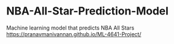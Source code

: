 # NBA-All-Star-Prediction-Model
Machine learning model that predicts NBA All Stars
https://pranavmanivannan.github.io/ML-4641-Project/
